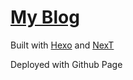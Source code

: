 # [My Blog](https://cppascalinux.github.io/)

Built with [Hexo](https://hexo.io/) and [NexT](https://theme-next.js.org/)

Deployed with Github Page